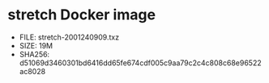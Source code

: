 # stretch Docker image

* FILE: stretch-2001240909.txz
* SIZE: 19M
* SHA256: d51069d3460301bd6416dd65fe674cdf005c9aa79c2c4c808c68e96522ac8028
